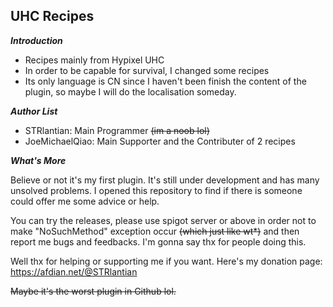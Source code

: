 **UHC Recipes**
-

__*Introduction*__
- Recipes mainly from Hypixel UHC
- In order to be capable for survival, I changed some recipes
- Its only language is CN since I haven't been finish the content of the plugin, so maybe I will do the localisation someday.

__*Author List*__
- STRlantian: Main Programmer ~~(im a noob lol)~~
- JoeMichaelQiao: Main Supporter and the Contributer of 2 recipes

__*What's More*__

Believe or not it's my first plugin.
It's still under development and has many unsolved problems.
I opened this repository to find if there is someone could offer me some advice or help.

You can try the releases, please use spigot server or above
in order not to make "NoSuchMethod" exception occur ~~(which just like wt*)~~
and then report me bugs and feedbacks. I'm gonna say thx for people doing this.

Well thx for helping or supporting me if you want.
Here's my donation page: https://afdian.net/@STRlantian

~~Maybe it's the worst plugin in Github lol.~~

